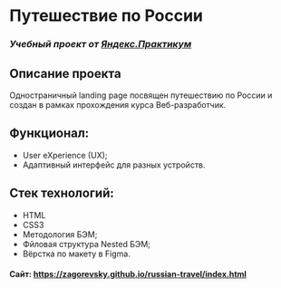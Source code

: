 # Путешествие по России
### *Учебный проект от [Яндекс.Практикум](https://practicum.yandex.ru/web/)*

## Описание проекта
Одностраничный landing page посвящен путешествию по России и создан в рамках прохождения курса Веб-разработчик.

## Функционал:
- User eXperience (UX);
- Адаптивный интерфейс для разных устройств.

## Стек технологий:
- HTML
- CSS3
- Методология БЭМ;
- Фйловая структура Nested БЭМ;
- Вёрстка по макету в Figma.

#### Сайт: https://zagorevsky.github.io/russian-travel/index.html
